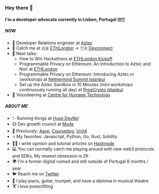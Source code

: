 ### Hey there 👋

#### I'm a developer advocate currently in Lisbon, Portugal 🇵🇹

##### NOW

- 💙 Developer Relations engineer at [Aztec](https://aztec.network/)
- 👋 Catch me at 🇬🇧 [ETHLondon](https://www.encode.club/eth-london/) -> 🇹🇷 [Devconnect](https://devconnect.org/schedule)
- 🎤 Next talks:
  - How to Win Hackathons at [ETHLondon Kickoff](https://lu.ma/EthLondonMixer)
  - Programmable Privacy on Ethereum: An Introduction to Aztec and Noir at [ETHLondon](https://www.encode.club/eth-london)
  - Programmable Privacy on Ethereum: Introducing Aztec.nr (workshop) at [Nethermind Summit Istanbul](https://lu.ma/nethermind-summit-istanbul)
  - Set up the Aztec Sandbox in 10 Minutes (mini workshops continuously running all day) at [ProgCrypto Istanbul](https://progcrypto.org/)
- 🧠 Volunteering at [Centre for Humane Technology](https://www.humanetech.com/)

##### ABOUT ME

- ✨ Running things at [Hype DevRel](https://hy.pe/devrel)
- 🟡 Dev growth council at [Mode](https://mode.network)
- 👻 Previously: [Aave](https://aave.com/), [Coursedog](https://www.coursedog.com/), [Unit4](https://www.unit4.com/)
- ⭐ My favorites: Javascript, Python, Go, Rust, Solidity
- ✍🏻 I write opinion and tutorial articles on [Hashnode](https://blog.mcgee.cat/why-web3-matters)
- 💻 You can normally catch me playing around with new web3 protocols and SDKs. My newest obsession is ZK
- 🌍 I'm a former digital nomad and still outside of Portugal 6 months / year
- 🐦 Reach me on [Twitter](https://twitter.com/catmcgeecode)
- 🎵 I play piano, guitar, trumpet, and have a diploma in musical theatre
- 🏋️ I love powerlifting
